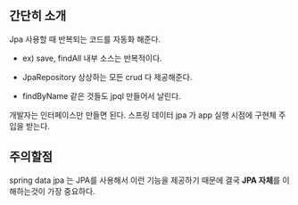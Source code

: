 ## 간단히 소개
Jpa 사용할 때 반복되는 코드를 자동화 해준다.

* ex) save, findAll 내부 소스는 반복적이다.

* JpaRepository 상상하는 모든 crud 다 제공해준다.

* findByName 같은 것들도 jpql 만들어서 날린다.

개발자는 인터페이스만 만들면 된다.
스프링 데이터 jpa 가 app 실행 시점에 구현체 주입을 받는다.

## 주의할점
spring data jpa 는 JPA를 사용해서 이런 기능을 제공하기 때문에 결국 **JPA 자체**를 이해하는것이 가장 중요하다.



